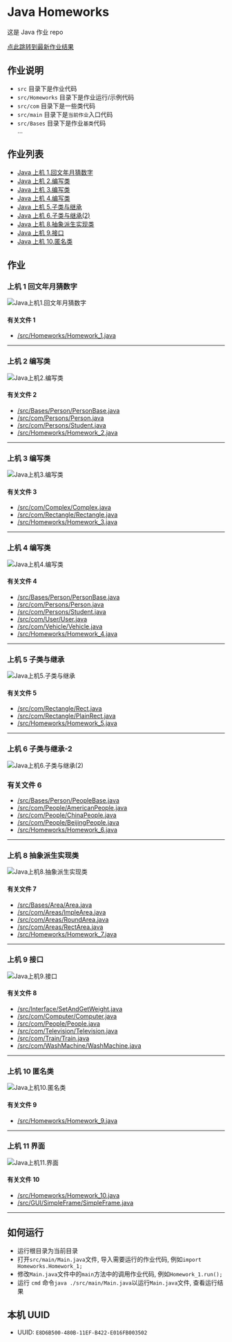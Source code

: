 # Java Homeworks

这是 Java 作业 repo

[点此跳转到最新作业结果](#上机-10-匿名类)

## 作业说明

- `src` 目录下是作业代码
- `src/Homeworks` 目录下是作业运行/示例代码
- `src/com` 目录下是一些类代码
- `src/main` 目录下是`当前作业`入口代码
- `src/Bases` 目录下是作业`基类`代码  
  ...

## 作业列表

- [Java 上机 1.回文年月猜数字](/src/Homeworks/Homework_1.java)
- [Java 上机 2.编写类](/src/Homeworks/Homework_2.java)
- [Java 上机 3.编写类](/src/Homeworks/Homework_3.java)
- [Java 上机 4.编写类](/src/Homeworks/Homework_4.java)
- [Java 上机 5.子类与继承](/src/Homeworks/Homework_5.java)
- [Java 上机 6.子类与继承(2)](/src/Homeworks/Homework_6.java)
- [Java 上机 8.抽象派生实现类](/src/Homeworks/Homework_7.java)
- [Java 上机 9.接口](/src/Homeworks/Homework_8.java)
- [Java 上机 10.匿名类](/src/Homeworks/Homework_9.java)

## 作业

### 上机 1 回文年月猜数字

![Java上机1.回文年月猜数字](/resources/Homework_1_Result.png)

#### 有关文件 1

- [/src/Homeworks/Homework_1.java](/src/Homeworks/Homework_1.java)

---

### 上机 2 编写类

![Java上机2.编写类](/resources/Homework_2_Result.png)

#### 有关文件 2

- [/src/Bases/Person/PersonBase.java](/src/Bases/Person/PersonBase.java)
- [/src/com/Persons/Person.java](/src/com/Persons/Person.java)
- [/src/com/Persons/Student.java](/src/com/Persons/Student.java)
- [/src/Homeworks/Homework_2.java](/src/Homeworks/Homework_2.java)

---

### 上机 3 编写类

![Java上机3.编写类](/resources/Homework_3_Result.png)

#### 有关文件 3

- [/src/com/Complex/Complex.java](/src/com/Complex/Complex.java)
- [/src/com/Rectangle/Rectangle.java](/src/com/Rectangle/Rectangle.java)
- [/src/Homeworks/Homework_3.java](/src/Homeworks/Homework_3.java)

---

### 上机 4 编写类

![Java上机4.编写类](/resources/Homework_4_Result.png)

#### 有关文件 4

- [/src/Bases/Person/PersonBase.java](/src/Bases/Person/PersonBase.java)
- [/src/com/Persons/Person.java](/src/com/Persons/Person.java)
- [/src/com/Persons/Student.java](/src/com/Persons/Student.java)
- [/src/com/User/User.java](/src/com/User/User.java)
- [/src/com/Vehicle/Vehicle.java](/src/com/Vehicle/Vehicle.java)
- [/src/Homeworks/Homework_4.java](/src/Homeworks/Homework_4.java)

---

### 上机 5 子类与继承

![Java上机5.子类与继承](/resources/Homework_5_Result.png)

#### 有关文件 5

- [/src/com/Rectangle/Rect.java](/src/com/Rectangle/Rect.java)
- [/src/com/Rectangle/PlainRect.java](/src/com/Rectangle/PlainRect.java)
- [/src/Homeworks/Homework_5.java](/src/Homeworks/Homework_5.java)

---

### 上机 6 子类与继承-2

![Java上机6.子类与继承(2)](/resources/Homework_6_Result.png)

### 有关文件 6

- [/src/Bases/Person/PeopleBase.java](/src/Bases/Person/PeopleBase.java)
- [/src/com/People/AmericanPeople.java](/src/com/People/AmericanPeople.java)
- [/src/com/People/ChinaPeople.java](/src/com/People/ChinaPeople.java)
- [/src/com/People/BeijingPeople.java](/src/com/People/BeijingPeople.java)
- [/src/Homeworks/Homework_6.java](/src/Homeworks/Homework_6.java)

---

### 上机 8 抽象派生实现类

![Java上机8.抽象派生实现类](/resources/Homework_7_Result.png)

#### 有关文件 7

- [/src/Bases/Area/Area.java](/src/Bases/Area/Area.java)
- [/src/com/Areas/ImpleArea.java](/src/com/Areas/ImpleArea.java)
- [/src/com/Areas/RoundArea.java](/src/com/Areas/RoundArea.java)
- [/src/com/Areas/RectArea.java](/src/com/Areas/RectArea.java)
- [/src/Homeworks/Homework_7.java](/src/Homeworks/Homework_7.java)

---

### 上机 9 接口

![Java上机9.接口](/resources/Homework_8_Result.png)

#### 有关文件 8

- [/src/Interface/SetAndGetWeight.java](/src/Interface/SetAndGetWeight.java)
- [/src/com/Computer/Computer.java](/src/com/Computer/Computer.java)
- [/src/com/People/People.java](/src/com/People/People.java)
- [/src/com/Television/Television.java](/src/com/Television/Television.java)
- [/src/com/Train/Train.java](/src/com/Train/Train.java)
- [/src/com/WashMachine/WashMachine.java](/src/com/WashMachine/WashMachine.java)

---

### 上机 10 匿名类

![Java上机10.匿名类](/resources/Homework_9_Result.png)

#### 有关文件 9

- [/src/Homeworks/Homework_9.java](/src/Homeworks/Homework_9.java)

---

### 上机 11 界面

![Java上机11.界面](/resources/Homework_10_Result.png)

#### 有关文件 10

- [/src/Homeworks/Homework_10.java](/src/Homeworks/Homework_10.java)
- [/src/GUI/SimpleFrame/SimpleFrame.java](/src/GUI/SimpleFrame/SimpleFrame.java)

---

## 如何运行

- 运行根目录为当前目录
- 打开`src/main/Main.java`文件, 导入需要运行的作业代码, 例如`import Homeworks.Homework_1;`
- 修改`Main.java`文件中的`main`方法中的调用作业代码, 例如`Homework_1.run();`
- 运行 `cmd` 命令`java ./src/main/Main.java`以运行`Main.java`文件, 查看运行结果

## 本机 UUID

- UUID: `E8D6B500-480B-11EF-B422-E016FB003502`
